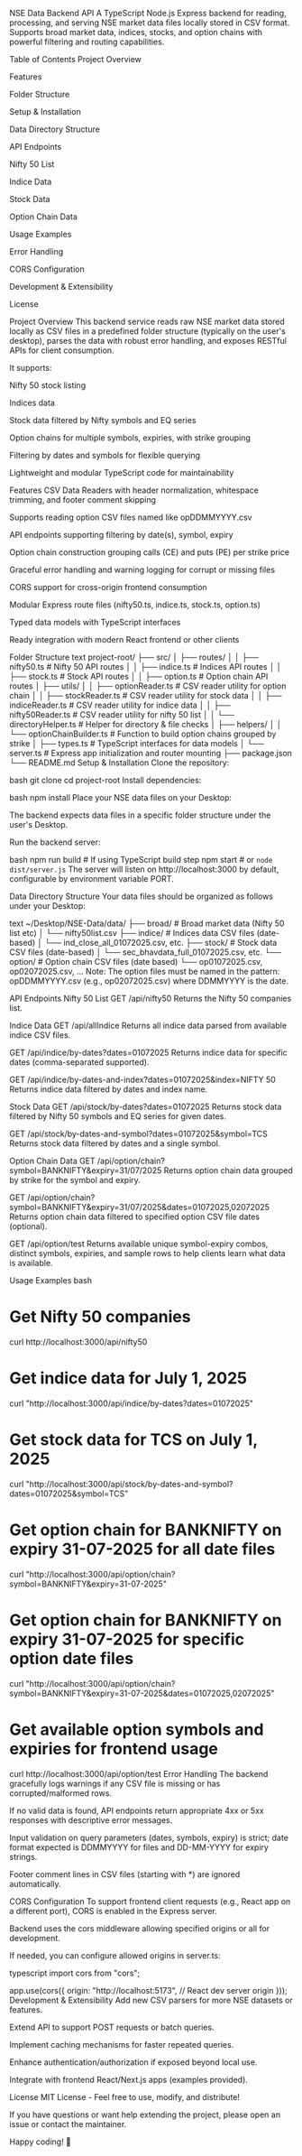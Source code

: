 NSE Data Backend API
A TypeScript Node.js Express backend for reading, processing, and serving NSE market data files locally stored in CSV format. Supports broad market data, indices, stocks, and option chains with powerful filtering and routing capabilities.

Table of Contents
Project Overview

Features

Folder Structure

Setup & Installation

Data Directory Structure

API Endpoints

Nifty 50 List

Indice Data

Stock Data

Option Chain Data

Usage Examples

Error Handling

CORS Configuration

Development & Extensibility

License

Project Overview
This backend service reads raw NSE market data stored locally as CSV files in a predefined folder structure (typically on the user's desktop), parses the data with robust error handling, and exposes RESTful APIs for client consumption.

It supports:

Nifty 50 stock listing

Indices data

Stock data filtered by Nifty symbols and EQ series

Option chains for multiple symbols, expiries, with strike grouping

Filtering by dates and symbols for flexible querying

Lightweight and modular TypeScript code for maintainability

Features
CSV Data Readers with header normalization, whitespace trimming, and footer comment skipping

Supports reading option CSV files named like opDDMMYYYY.csv

API endpoints supporting filtering by date(s), symbol, expiry

Option chain construction grouping calls (CE) and puts (PE) per strike price

Graceful error handling and warning logging for corrupt or missing files

CORS support for cross-origin frontend consumption

Modular Express route files (nifty50.ts, indice.ts, stock.ts, option.ts)

Typed data models with TypeScript interfaces

Ready integration with modern React frontend or other clients

Folder Structure
text
project-root/
├── src/
│ ├── routes/
│ │ ├── nifty50.ts # Nifty 50 API routes
│ │ ├── indice.ts # Indices API routes
│ │ ├── stock.ts # Stock API routes
│ │ ├── option.ts # Option chain API routes
│ ├── utils/
│ │ ├── optionReader.ts # CSV reader utility for option chain
│ │ ├── stockReader.ts # CSV reader utility for stock data
│ │ ├── indiceReader.ts # CSV reader utility for indice data
│ │ ├── nifty50Reader.ts # CSV reader utility for nifty 50 list
│ │ └── directoryHelper.ts # Helper for directory & file checks
│ ├── helpers/
│ │ └── optionChainBuilder.ts # Function to build option chains grouped by strike
│ ├── types.ts # TypeScript interfaces for data models
│ └── server.ts # Express app initialization and router mounting
├── package.json
└── README.md
Setup & Installation
Clone the repository:

bash
git clone <repo-url>
cd project-root
Install dependencies:

bash
npm install
Place your NSE data files on your Desktop:

The backend expects data files in a specific folder structure under the user's Desktop.

Run the backend server:

bash
npm run build # If using TypeScript build step
npm start # or `node dist/server.js`
The server will listen on http://localhost:3000 by default, configurable by environment variable PORT.

Data Directory Structure
Your data files should be organized as follows under your Desktop:

text
~/Desktop/NSE-Data/data/
├── broad/ # Broad market data (Nifty 50 list etc)
│ └── nifty50list.csv
├── indice/ # Indices data CSV files (date-based)
│ └── ind_close_all_01072025.csv, etc.
├── stock/ # Stock data CSV files (date-based)
│ └── sec_bhavdata_full_01072025.csv, etc.
└── option/ # Option chain CSV files (date based)
└── op01072025.csv, op02072025.csv, ...
Note:
The option files must be named in the pattern:
opDDMMYYYY.csv (e.g., op02072025.csv) where DDMMYYYY is the date.

API Endpoints
Nifty 50 List
GET /api/nifty50
Returns the Nifty 50 companies list.

Indice Data
GET /api/allIndice
Returns all indice data parsed from available indice CSV files.

GET /api/indice/by-dates?dates=01072025
Returns indice data for specific dates (comma-separated supported).

GET /api/indice/by-dates-and-index?dates=01072025&index=NIFTY 50
Returns indice data filtered by dates and index name.

Stock Data
GET /api/stock/by-dates?dates=01072025
Returns stock data filtered by Nifty 50 symbols and EQ series for given dates.

GET /api/stock/by-dates-and-symbol?dates=01072025&symbol=TCS
Returns stock data filtered by dates and a single symbol.

Option Chain Data
GET /api/option/chain?symbol=BANKNIFTY&expiry=31/07/2025
Returns option chain data grouped by strike for the symbol and expiry.

GET /api/option/chain?symbol=BANKNIFTY&expiry=31/07/2025&dates=01072025,02072025
Returns option chain data filtered to specified option CSV file dates (optional).

GET /api/option/test
Returns available unique symbol-expiry combos, distinct symbols, expiries, and sample rows to help clients learn what data is available.

Usage Examples
bash

# Get Nifty 50 companies

curl http://localhost:3000/api/nifty50

# Get indice data for July 1, 2025

curl "http://localhost:3000/api/indice/by-dates?dates=01072025"

# Get stock data for TCS on July 1, 2025

curl "http://localhost:3000/api/stock/by-dates-and-symbol?dates=01072025&symbol=TCS"

# Get option chain for BANKNIFTY on expiry 31-07-2025 for all date files

curl "http://localhost:3000/api/option/chain?symbol=BANKNIFTY&expiry=31-07-2025"

# Get option chain for BANKNIFTY on expiry 31-07-2025 for specific option date files

curl "http://localhost:3000/api/option/chain?symbol=BANKNIFTY&expiry=31-07-2025&dates=01072025,02072025"

# Get available option symbols and expiries for frontend usage

curl http://localhost:3000/api/option/test
Error Handling
The backend gracefully logs warnings if any CSV file is missing or has corrupted/malformed rows.

If no valid data is found, API endpoints return appropriate 4xx or 5xx responses with descriptive error messages.

Input validation on query parameters (dates, symbols, expiry) is strict; date format expected is DDMMYYYY for files and DD-MM-YYYY for expiry strings.

Footer comment lines in CSV files (starting with \*) are ignored automatically.

CORS Configuration
To support frontend client requests (e.g., React app on a different port), CORS is enabled in the Express server.

Backend uses the cors middleware allowing specified origins or all for development.

If needed, you can configure allowed origins in server.ts:

typescript
import cors from "cors";

app.use(cors({
origin: "http://localhost:5173", // React dev server origin
}));
Development & Extensibility
Add new CSV parsers for more NSE datasets or features.

Extend API to support POST requests or batch queries.

Implement caching mechanisms for faster repeated queries.

Enhance authentication/authorization if exposed beyond local use.

Integrate with frontend React/Next.js apps (examples provided).

License
MIT License - Feel free to use, modify, and distribute!

If you have questions or want help extending the project, please open an issue or contact the maintainer.

Happy coding! 🚀
